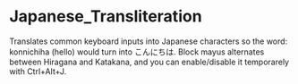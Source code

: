 # Japanese_Transliteration
Translates common keyboard inputs into Japanese characters so the word: konnichiha (hello) would turn into こんにちは.
Block mayus alternates between Hiragana and Katakana, and you can enable/disable it temporarely with Ctrl+Alt+J.
